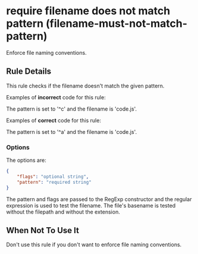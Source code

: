 # require filename does not match pattern (filename-must-not-match-pattern)
Enforce file naming conventions.

## Rule Details
This rule checks if the filename doesn't match the given pattern.

Examples of **incorrect** code for this rule:

The pattern is set to '^c' and the filename is 'code.js'.

Examples of **correct** code for this rule:

The pattern is set to '^a' and the filename is 'code.js'.

### Options
The options are:
```json
{
    "flags": "optional string",
    "pattern": "required string"
}
```

The pattern and flags are passed to the RegExp constructor and the regular
expression is used to test the filename. The file's basename is tested without
the filepath and without the extension.

## When Not To Use It
Don't use this rule if you don't want to enforce file naming conventions.
